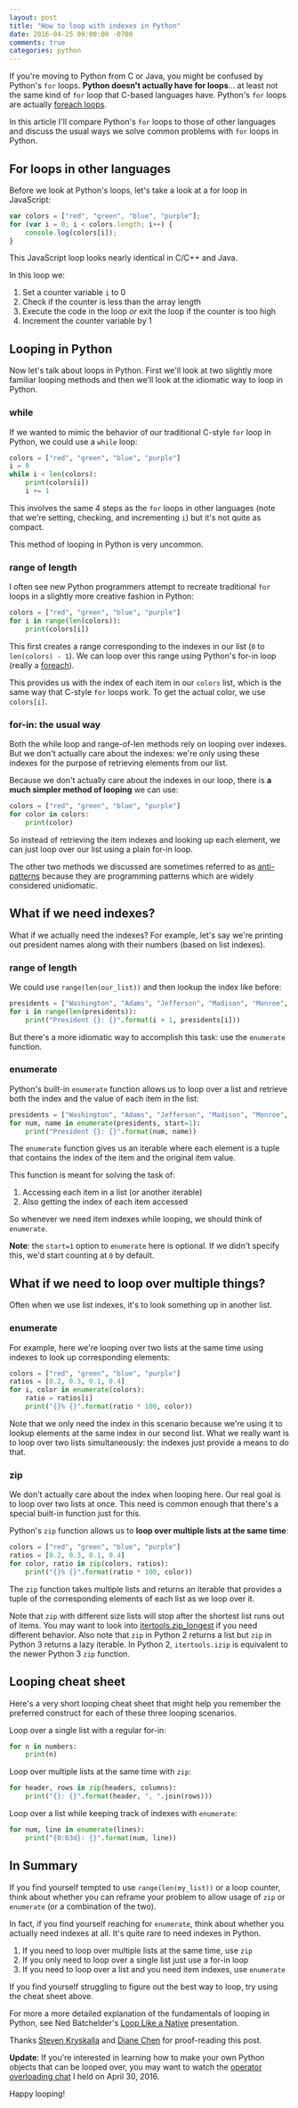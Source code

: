```yaml
---
layout: post
title: "How to loop with indexes in Python"
date: 2016-04-25 09:00:00 -0700
comments: true
categories: python
---
```


If you're moving to Python from C or Java, you might be confused by Python's `for` loops.  **Python doesn't actually have for loops**... at least not the same kind of `for` loop that C-based languages have.  Python's `for` loops are actually [foreach loops][foreach].

In this article I'll compare Python's `for` loops to those of other languages and discuss the usual ways we solve common problems with `for` loops in Python.

## For loops in other languages

Before we look at Python's loops, let's take a look at a for loop in JavaScript:

```javascript
var colors = ["red", "green", "blue", "purple"];
for (var i = 0; i < colors.length; i++) {
    console.log(colors[i]);
}
```

This JavaScript loop looks nearly identical in C/C++ and Java.

In this loop we:

1. Set a counter variable `i` to 0
2. Check if the counter is less than the array length
3. Execute the code in the loop *or* exit the loop if the counter is too high
4. Increment the counter variable by 1


## Looping in Python

Now let's talk about loops in Python.  First we'll look at two slightly more familiar looping methods and then we'll look at the idiomatic way to loop in Python.

### while

If we wanted to mimic the behavior of our traditional C-style `for` loop in Python, we could use a `while` loop:

```python
colors = ["red", "green", "blue", "purple"]
i = 0
while i < len(colors):
    print(colors[i])
    i += 1
```

This involves the same 4 steps as the `for` loops in other languages (note that we're setting, checking, and incrementing `i`) but it's not quite as compact.

This method of looping in Python is very uncommon.

### range of length

I often see new Python programmers attempt to recreate traditional `for` loops in a slightly more creative fashion in Python:

```python
colors = ["red", "green", "blue", "purple"]
for i in range(len(colors)):
    print(colors[i])
```

This first creates a range corresponding to the indexes in our list (`0` to `len(colors) - 1`).  We can loop over this range using Python's for-in loop (really a [foreach][]).

This provides us with the index of each item in our `colors` list, which is the same way that C-style `for` loops work.  To get the actual color, we use `colors[i]`.

### for-in: the usual way

Both the while loop and range-of-len methods rely on looping over indexes.  But we don't actually care about the indexes: we're only using these indexes for the purpose of retrieving elements from our list.

Because we don't actually care about the indexes in our loop, there is **a much simpler method of looping** we can use:

```python
colors = ["red", "green", "blue", "purple"]
for color in colors:
    print(color)
```

So instead of retrieving the item indexes and looking up each element, we can just loop over our list using a plain for-in loop.

The other two methods we discussed are sometimes referred to as [anti-patterns][] because they are programming patterns which are widely considered unidiomatic.

## What if we need indexes?

What if we actually need the indexes?  For example, let's say we're printing out president names along with their numbers (based on list indexes).

### range of length

We could use `range(len(our_list))` and then lookup the index like before:

```python
presidents = ["Washington", "Adams", "Jefferson", "Madison", "Monroe", "Adams", "Jackson"]
for i in range(len(presidents)):
    print("President {}: {}".format(i + 1, presidents[i]))
```

But there's a more idiomatic way to accomplish this task: use the `enumerate` function.

### enumerate

Python's built-in `enumerate` function allows us to loop over a list and retrieve both the index and the value of each item in the list:

```python
presidents = ["Washington", "Adams", "Jefferson", "Madison", "Monroe", "Adams", "Jackson"]
for num, name in enumerate(presidents, start=1):
    print("President {}: {}".format(num, name))
```

The `enumerate` function gives us an iterable where each element is a tuple that contains the index of the item and the original item value.

This function is meant for solving the task of:

1. Accessing each item in a list (or another iterable)
2. Also getting the index of each item accessed

So whenever we need item indexes while looping, we should think of `enumerate`.

**Note**: the `start=1` option to `enumerate` here is optional.  If we didn't specify this, we'd start counting at `0` by default.

## What if we need to loop over multiple things?

Often when we use list indexes, it's to look something up in another list.

### enumerate

For example, here we're looping over two lists at the same time using indexes to look up corresponding elements:

```python
colors = ["red", "green", "blue", "purple"]
ratios = [0.2, 0.3, 0.1, 0.4]
for i, color in enumerate(colors):
    ratio = ratios[i]
    print("{}% {}".format(ratio * 100, color))
```

Note that we only need the index in this scenario because we're using it to lookup elements at the same index in our second list.  What we really want is to loop over two lists simultaneously: the indexes just provide a means to do that.

### zip

We don't actually care about the index when looping here.  Our real goal is to loop over two lists at once.  This need is common enough that there's a special built-in function just for this.

Python's `zip` function allows us to **loop over multiple lists at the same time**:

```python
colors = ["red", "green", "blue", "purple"]
ratios = [0.2, 0.3, 0.1, 0.4]
for color, ratio in zip(colors, ratios):
    print("{}% {}".format(ratio * 100, color))
```

The `zip` function takes multiple lists and returns an iterable that provides a tuple of the corresponding elements of each list as we loop over it.

Note that `zip` with different size lists will stop after the shortest list runs out of items.  You may want to look into [itertools.zip_longest][] if you need different behavior.  Also note that `zip` in Python 2 returns a list but `zip` in Python 3 returns a lazy iterable.  In Python 2, `itertools.izip` is equivalent to the newer Python 3 `zip` function.

## Looping cheat sheet

Here's a very short looping cheat sheet that might help you remember the preferred construct for each of these three looping scenarios.

Loop over a single list with a regular for-in:

```python
for n in numbers:
    print(n)
```

Loop over multiple lists at the same time with `zip`:

```python
for header, rows in zip(headers, columns):
    print("{}: {}".format(header, ", ".join(rows)))
```

Loop over a list while keeping track of indexes with `enumerate`:

```python
for num, line in enumerate(lines):
    print("{0:03d}: {}".format(num, line))
```

## In Summary

If you find yourself tempted to use `range(len(my_list))` or a loop counter, think about whether you can reframe your problem to allow usage of `zip` or `enumerate` (or a combination of the two).

In fact, if you find yourself reaching for `enumerate`, think about whether you actually need indexes at all.  It's quite rare to need indexes in Python.

1. If you need to loop over multiple lists at the same time, use `zip`
2. If you only need to loop over a single list just use a for-in loop
3. If you need to loop over a list and you need item indexes, use `enumerate`

If you find yourself struggling to figure out the best way to loop, try using the cheat sheet above.

For more a more detailed explanation of the fundamentals of looping in Python, see Ned Batchelder's [Loop Like a Native][] presentation.

Thanks [Steven Kryskalla][] and [Diane Chen][] for proof-reading this post.

**Update**: If you're interested in learning how to make your own Python objects that can be looped over, you may want to watch the [operator overloading chat][chat] I held on April 30, 2016.

Happy looping!

[anti-patterns]: https://en.wikipedia.org/wiki/Anti-pattern
[foreach]: https://en.wikipedia.org/wiki/Foreach_loop
[loop like a native]: http://nedbatchelder.com/text/iter.html
[itertools.zip_longest]: https://docs.python.org/3/library/itertools.html#itertools.zip_longest
[Steven Kryskalla]: http://lost-theory.org/
[Diane Chen]: http://purplediane.github.io/
[chat]: https://www.crowdcast.io/e/operator-overloading
